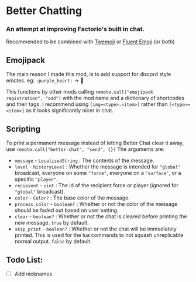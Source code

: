 # Better Chatting
### An attempt at improving Factorio's built in chat.

Recommended to be combined with [Twemoji](https://mods.factorio.com/mod/twemoji-in-factorio) or [Fluent Emoji](https://mods.factorio.com/mod/fluent-emoji) (or both)

## Emojipack
The main reason I made this mod, is to add support for discord style emotes. eg: `:purple_heart:` -> 💜

This functions by other mods calling `remote.call("emojipack registration", "add")` with the mod name and a dictionary of shortcodes and their tags. I recommend using `[img=<type>.<item>]` rather than `[<type>=<item>]` as it looks significantly nicer in chat.

## Scripting
To print a permanent message instead of letting Better Chat clear it away, use `remote.call("better-chat", "send", {})`
The arguments are:
- `message` - `LocalisedString` : The contents of the message.
- `level` - `historyLevel` : Whether the message is intended for `"global"` broadcast, everyone on some `"force"`, everyone on a `"surface"`, or a specific `"player"`.
- `recipient` - `uint` : The id of the recipient force or player (ignored for `"global"` broadcast).
- `color` - `Color?` : The base color of the message.
- `process_color` - `boolean?` : Whether or not the color of the message should be faded out based on user setting.
- `clear` - `boolean?` : Whether or not the chat is cleared before printing the new message. `true` by default.
- `skip_print` - `boolean?` : Whether or not the chat will be immediately printed. This is used for the lua commands to not squash unreplicable normal output. `false` by default.

## Todo List:
- [ ] Add nicknames